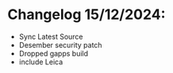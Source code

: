 # Changelog 15/12/2024: 
- Sync Latest Source 
- Desember security patch
- Dropped gapps build
- include Leica